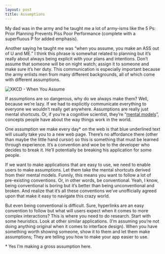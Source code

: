 ```yaml
---
layout: post
title: Assumptions
---
```


My dad was in the army and he taught me a lot of army-isms like the 5 Ps: Prior Planning Prevents Piss Poor Performance (complete with a superfluous P for added emphasis).

Another saying he taught me was “when you assume, you make an ASS out of U and ME.” I think this phrase is somewhat related to planning but it’s really about always being explicit with your plans and intentions. Don’t assume that someone will be on night watch; assign it to someone and make sure it’s her duty. This communication is especially important because the army enlists men from many different backgrounds, all of which come with different assumptions.

<img alt="XKCD - When You Assume" src="http://imgs.xkcd.com/comics/when_you_assume.png" class="img-responsive">

If assumptions are so dangerous, why do we always make them? Well, because we’re lazy. If we had to explicitly communicate everything to everyone we wouldn’t really get anywhere. Assumptions are really just mental shortcuts. Or, if you’re a cognitive scientist, they’re “[mental models](http://en.wikipedia.org/wiki/Mental_model)”, concepts people have about the way things work in the world.

One assumption we make every day* on the web is that blue underlined text will usually take you to a new web page. There’s no affordance there (other than maybe the little hand cursor) so this is something that must be learned through experience. It’s a convention and woe be to the developer who decides to break it. He’ll potentially be breaking his application for some people.

If we want to make applications that are easy to use, we need to enable users to make assumptions. Let them take the mental shortcuts derived from their mental models. Funnily, this means you want to follow a lot of pre-existing conventions. Or, in other words, be conventional. Yeah, I know, being conventional is boring but it’s better than being unconventional and broken. And realize that it’s all these conventions we’ve unofficially agreed upon that make it easy to navigate this crazy world.

But even being conventional is difficult. Sure, hyperlinks are an easy convention to follow but what will users expect when it comes to more complex interactions? This is where you need to do research. Start with some heuristics. Look at other similar applications. (I’m assuming you’re not doing anything original when it comes to interface design). When you have something worth showing someone, show it to them and let them make assumptions; They are telling you how to make your app easier to use.

\* Yes I’m making a gross assumption here.
